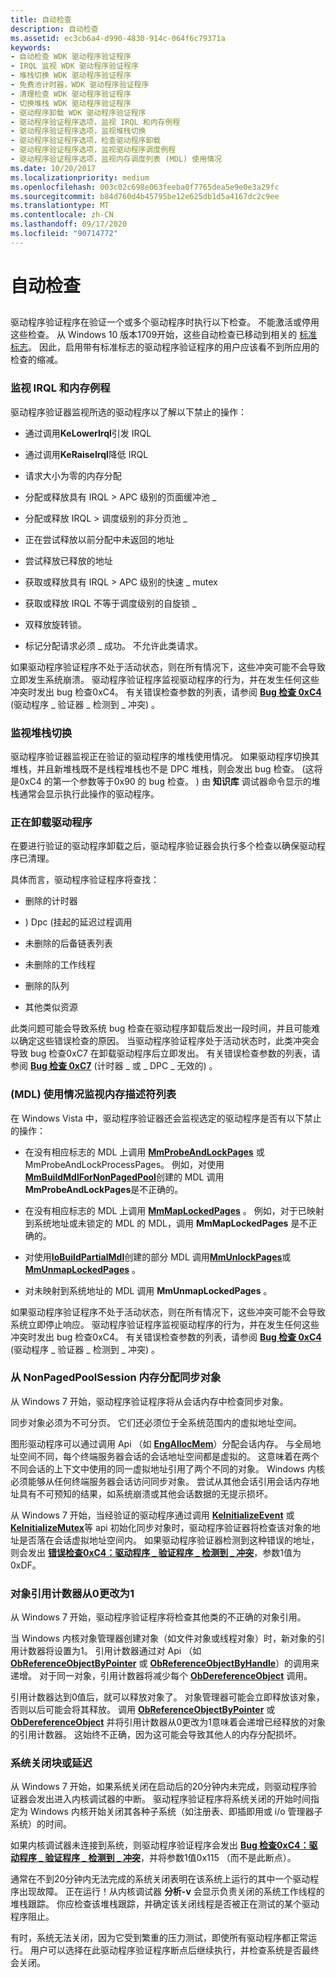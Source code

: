 ```yaml
---
title: 自动检查
description: 自动检查
ms.assetid: ec3cb6a4-d990-4830-914c-064f6c79371a
keywords:
- 自动检查 WDK 驱动程序验证程序
- IRQL 监视 WDK 驱动程序验证程序
- 堆栈切换 WDK 驱动程序验证程序
- 免费池计时器，WDK 驱动程序验证程序
- 清理检查 WDK 驱动程序验证程序
- 切换堆栈 WDK 驱动程序验证程序
- 驱动程序卸载 WDK 驱动程序验证程序
- 驱动程序验证程序选项，监视 IRQL 和内存例程
- 驱动程序验证程序选项，监视堆栈切换
- 驱动程序验证程序选项，检查驱动程序卸载
- 驱动程序验证程序选项，监视驱动程序调度例程
- 驱动程序验证程序选项，监视内存调度列表 (MDL) 使用情况
ms.date: 10/20/2017
ms.localizationpriority: medium
ms.openlocfilehash: 003c02c698e063feeba0f7765dea5e9e0e3a29fc
ms.sourcegitcommit: b84d760d4b45795be12e625db1d5a4167dc2c9ee
ms.translationtype: MT
ms.contentlocale: zh-CN
ms.lasthandoff: 09/17/2020
ms.locfileid: "90714772"
---
```

# <a name="automatic-checks"></a>自动检查


## <span id="ddk_automatic_checks_tools"></span><span id="DDK_AUTOMATIC_CHECKS_TOOLS"></span>


驱动程序验证程序在验证一个或多个驱动程序时执行以下检查。 不能激活或停用这些检查。 从 Windows 10 版本1709开始，这些自动检查已移动到相关的 [标准标志](verifier-command-line.md)。 因此，启用带有标准标志的驱动程序验证程序的用户应该看不到所应用的检查的缩减。

### <a name="span-idddk_monitoring_irql_and_memory_routines_toolsspanspan-idddk_monitoring_irql_and_memory_routines_toolsspanmonitoring-irql-and-memory-routines"></a><span id="ddk_monitoring_irql_and_memory_routines_tools"></span><span id="DDK_MONITORING_IRQL_AND_MEMORY_ROUTINES_TOOLS"></span>监视 IRQL 和内存例程

驱动程序验证器监视所选的驱动程序以了解以下禁止的操作：

-   通过调用**KeLowerIrql**引发 IRQL

-   通过调用**KeRaiseIrql**降低 IRQL

-   请求大小为零的内存分配

-   分配或释放具有 IRQL &gt; APC 级别的页面缓冲池 \_

-   分配或释放 IRQL &gt; 调度级别的非分页池 \_

-   正在尝试释放以前分配中未返回的地址

-   尝试释放已释放的地址

-   获取或释放具有 IRQL &gt; APC 级别的快速 \_ mutex

-   获取或释放 IRQL 不等于调度级别的自旋锁 \_

-   双释放旋转锁。

-   标记分配请求必须 \_ 成功。 不允许此类请求。

如果驱动程序验证程序不处于活动状态，则在所有情况下，这些冲突可能不会导致立即发生系统崩溃。 驱动程序验证程序监视驱动程序的行为，并在发生任何这些冲突时发出 bug 检查0xC4。 有关错误检查参数的列表，请参阅 [**Bug 检查 0xC4**](../debugger/bug-check-0xc4--driver-verifier-detected-violation.md) (驱动程序 \_ 验证器 \_ 检测到 \_ 冲突) 。

### <a name="span-idddk_monitoring_stack_switching_toolsspanspan-idddk_monitoring_stack_switching_toolsspanmonitoring-stack-switching"></a><span id="ddk_monitoring_stack_switching_tools"></span><span id="DDK_MONITORING_STACK_SWITCHING_TOOLS"></span>监视堆栈切换

驱动程序验证器监视正在验证的驱动程序的堆栈使用情况。 如果驱动程序切换其堆栈，并且新堆栈既不是线程堆栈也不是 DPC 堆栈，则会发出 bug 检查。  (这将是0xC4 的第一个参数等于0x90 的 bug 检查。 ) 由 **知识库** 调试器命令显示的堆栈通常会显示执行此操作的驱动程序。

### <a name="span-idddk_checking_on_driver_unload_toolsspanspan-idddk_checking_on_driver_unload_toolsspanchecking-on-driver-unload"></a><span id="ddk_checking_on_driver_unload_tools"></span><span id="DDK_CHECKING_ON_DRIVER_UNLOAD_TOOLS"></span>正在卸载驱动程序

在要进行验证的驱动程序卸载之后，驱动程序验证器会执行多个检查以确保驱动程序已清理。

具体而言，驱动程序验证程序将查找：

-   删除的计时器

-   ) Dpc (挂起的延迟过程调用

-   未删除的后备链表列表

-   未删除的工作线程

-   删除的队列

-   其他类似资源

此类问题可能会导致系统 bug 检查在驱动程序卸载后发出一段时间，并且可能难以确定这些错误检查的原因。 当驱动程序验证程序处于活动状态时，此类冲突会导致 bug 检查0xC7 在卸载驱动程序后立即发出。 有关错误检查参数的列表，请参阅 [**Bug 检查 0xC7**](../debugger/bug-check-0xc7--timer-or-dpc-invalid.md) (计时器 \_ 或 \_ DPC \_ 无效的) 。


### <a name="span-idmonitoring__memory_descriptor_list__mdl__usagespanspan-idmonitoring__memory_descriptor_list__mdl__usagespanspan-idmonitoring__memory_descriptor_list__mdl__usagespanmonitoring-memory-descriptor-list-mdl-usage"></a><span id="Monitoring__Memory_Descriptor_List__MDL__Usage"></span><span id="monitoring__memory_descriptor_list__mdl__usage"></span><span id="MONITORING__MEMORY_DESCRIPTOR_LIST__MDL__USAGE"></span> (MDL) 使用情况监视内存描述符列表

在 Windows Vista 中，驱动程序验证器还会监视选定的驱动程序是否有以下禁止的操作：

-   在没有相应标志的 MDL 上调用 [**MmProbeAndLockPages**](/windows-hardware/drivers/ddi/wdm/nf-wdm-mmprobeandlockpages) 或 MmProbeAndLockProcessPages。 例如，对使用[**MmBuildMdlForNonPagedPool**](/windows-hardware/drivers/ddi/wdm/nf-wdm-mmbuildmdlfornonpagedpool)创建的 MDL 调用**MmProbeAndLockPages**是不正确的。

-   在没有相应标志的 MDL 上调用 [**MmMapLockedPages**](/windows-hardware/drivers/ddi/wdm/nf-wdm-mmmaplockedpages) 。 例如，对于已映射到系统地址或未锁定的 MDL 的 MDL，调用 **MmMapLockedPages** 是不正确的。

-   对使用[**IoBuildPartialMdl**](/windows-hardware/drivers/ddi/wdm/nf-wdm-iobuildpartialmdl)创建的部分 MDL 调用[**MmUnlockPages**](/windows-hardware/drivers/ddi/wdm/nf-wdm-mmunlockpages)或[**MmUnmapLockedPages**](/windows-hardware/drivers/ddi/wdm/nf-wdm-mmunmaplockedpages) 。

-   对未映射到系统地址的 MDL 调用 **MmUnmapLockedPages** 。

如果驱动程序验证程序不处于活动状态，则在所有情况下，这些冲突可能不会导致系统立即停止响应。 驱动程序验证程序监视驱动程序的行为，并在发生任何这些冲突时发出 bug 检查0xC4。 有关错误检查参数的列表，请参阅 [**Bug 检查 0xC4**](../debugger/bug-check-0xc4--driver-verifier-detected-violation.md) (驱动程序 \_ 验证器 \_ 检测到 \_ 冲突) 。

### <a name="span-idsynchronization_object_allocation_from_nonpagedpoolsession_memoryspanspan-idsynchronization_object_allocation_from_nonpagedpoolsession_memoryspanspan-idsynchronization_object_allocation_from_nonpagedpoolsession_memoryspansynchronization-object-allocation-from-nonpagedpoolsession-memory"></a><span id="Synchronization_Object_Allocation_from_NonPagedPoolSession_Memory"></span><span id="synchronization_object_allocation_from_nonpagedpoolsession_memory"></span><span id="SYNCHRONIZATION_OBJECT_ALLOCATION_FROM_NONPAGEDPOOLSESSION_MEMORY"></span>从 NonPagedPoolSession 内存分配同步对象

从 Windows 7 开始，驱动程序验证程序将从会话内存中检查同步对象。

同步对象必须为不可分页。 它们还必须位于全系统范围内的虚拟地址空间。

图形驱动程序可以通过调用 Api （如 [**EngAllocMem**](/windows/win32/api/winddi/nf-winddi-engallocmem)）分配会话内存。 与全局地址空间不同，每个终端服务器会话的会话地址空间都是虚拟的。 这意味着在两个不同会话的上下文中使用的同一虚拟地址引用了两个不同的对象。 Windows 内核必须能够从任何终端服务器会话访问同步对象。 尝试从其他会话引用会话内存地址具有不可预知的结果，如系统崩溃或其他会话数据的无提示损坏。

从 Windows 7 开始，当经验证的驱动程序通过调用 [**KeInitializeEvent**](/windows-hardware/drivers/ddi/wdm/nf-wdm-keinitializeevent) 或 [**KeInitializeMutex**](/windows-hardware/drivers/ddi/wdm/nf-wdm-keinitializemutex)等 api 初始化同步对象时，驱动程序验证器将检查该对象的地址是否落在会话虚拟地址空间内。 如果驱动程序验证器检测到这种错误的地址，则会发出 [**错误检查0xC4：驱动程序 \_ 验证程序 \_ 检测到 \_ 冲突**](../debugger/bug-check-0xc4--driver-verifier-detected-violation.md)，参数1值为0xDF。

### <a name="span-idobject_reference_counter_changes_from_0_to_1spanspan-idobject_reference_counter_changes_from_0_to_1spanspan-idobject_reference_counter_changes_from_0_to_1spanobject-reference-counter-changes-from-0-to-1"></a><span id="Object_Reference_Counter_Changes_from_0_to_1"></span><span id="object_reference_counter_changes_from_0_to_1"></span><span id="OBJECT_REFERENCE_COUNTER_CHANGES_FROM_0_TO_1"></span>对象引用计数器从0更改为1

从 Windows 7 开始，驱动程序验证程序将检查其他类的不正确的对象引用。

当 Windows 内核对象管理器创建对象（如文件对象或线程对象）时，新对象的引用计数器将设置为1。 引用计数器通过对 Api （如 [**ObReferenceObjectByPointer**](/windows-hardware/drivers/ddi/wdm/nf-wdm-obreferenceobjectbypointer) 或 [**ObReferenceObjectByHandle**](/windows-hardware/drivers/ddi/wdm/nf-wdm-obreferenceobjectbyhandle)）的调用来递增。 对于同一对象，引用计数器将减少每个 [**ObDereferenceObject**](/windows-hardware/drivers/ddi/wdm/nf-wdm-obdereferenceobject) 调用。

引用计数器达到0值后，就可以释放对象了。 对象管理器可能会立即释放该对象，否则以后可能会将其释放。 调用 [**ObReferenceObjectByPointer**](/windows-hardware/drivers/ddi/wdm/nf-wdm-obreferenceobjectbypointer) 或 [**ObDereferenceObject**](/windows-hardware/drivers/ddi/wdm/nf-wdm-obdereferenceobject) 并将引用计数器从0更改为1意味着会递增已经释放的对象的引用计数器。 这始终不正确，因为这可能会导致其他人的内存分配损坏。

### <a name="span-idsystem_shutdown_blocks_or_delaysspanspan-idsystem_shutdown_blocks_or_delaysspanspan-idsystem_shutdown_blocks_or_delaysspansystem-shutdown-blocks-or-delays"></a><span id="System_Shutdown_Blocks_or_Delays"></span><span id="system_shutdown_blocks_or_delays"></span><span id="SYSTEM_SHUTDOWN_BLOCKS_OR_DELAYS"></span>系统关闭块或延迟

从 Windows 7 开始，如果系统关闭在启动后的20分钟内未完成，则驱动程序验证器会发出进入内核调试器的中断。 驱动程序验证程序将系统关闭的开始时间指定为 Windows 内核开始关闭其各种子系统（如注册表、即插即用或 i/o 管理器子系统）的时间。

如果内核调试器未连接到系统，则驱动程序验证程序会发出 [**Bug 检查0xC4：驱动程序 \_ 验证程序 \_ 检测到 \_ 冲突**](../debugger/bug-check-0xc4--driver-verifier-detected-violation.md)，并将参数1值0x115 （而不是此断点）。

通常在不到20分钟内无法完成的系统关闭表明在该系统上运行的其中一个驱动程序出现故障。 正在运行！从内核调试器 **分析-v** 会显示负责关闭的系统工作线程的堆栈跟踪。 你应检查该堆栈跟踪，并确定该关闭线程是否被正在测试的某个驱动程序阻止。

有时，系统无法关闭，因为它受到繁重的压力测试，即使所有驱动程序都正常运行。 用户可以选择在此驱动程序验证程序断点后继续执行，并检查系统是否最终会关闭。

 

